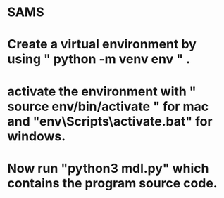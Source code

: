 # SAMS

# Create a virtual environment by using " python -m venv env " .
# activate the environment with " source env/bin/activate " for mac and "env\Scripts\activate.bat" for windows.
# Now run "python3 mdl.py" which contains the program source code.
